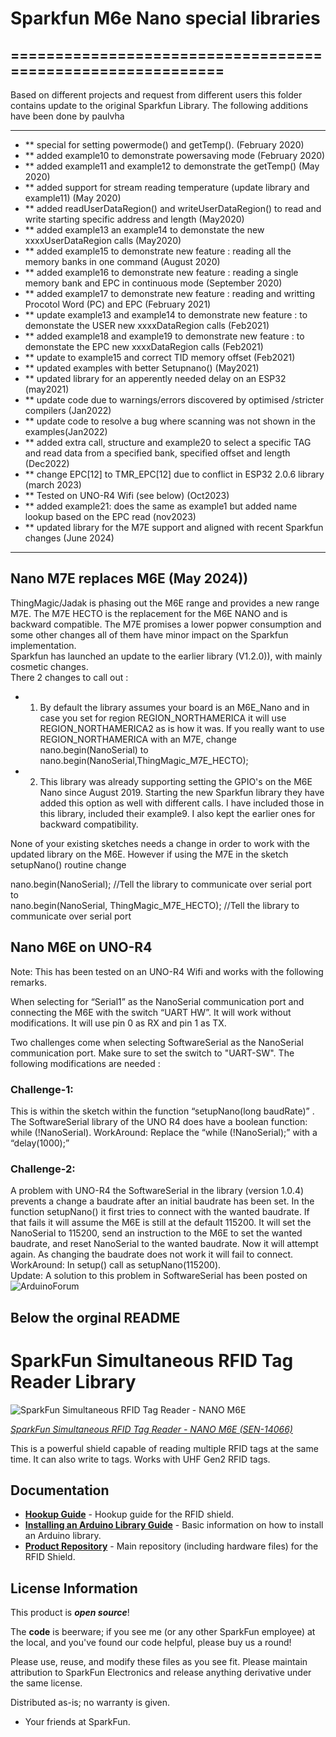# Sparkfun M6e Nano special libraries

## ===========================================================

Based on different projects and request from different users this
folder contains update to the original Sparkfun Library. The following additions have been done by paulvha

* ************************************************************************************
* ** special for setting powermode() and getTemp(). (February 2020)
* ** added example10 to demonstrate powersaving mode (February  2020)
* ** added example11 and example12 to demonstrate the getTemp() (May 2020)
* ** added support for stream reading temperature (update library and example11) (May 2020)
* ** added readUserDataRegion() and writeUserDataRegion() to read and write starting specific address and length (May2020)
* ** added example13 an example14 to demonstate the new xxxxUserDataRegion calls (May2020)
* ** added example15 to demonstrate new feature : reading all the memory banks in one command (August 2020)
* ** added example16 to demonstrate new feature : reading a single memory bank and EPC in continuous mode (September 2020)
* ** added example17 to demonstrate new feature : reading and writting Procotol Word (PC) and EPC (February 2021)
* ** update example13 and example14 to demonstrate new feature : to demonstate the USER new xxxxDataRegion calls (Feb2021)
* ** added example18 and example19 to demonstrate new feature : to demonstate the EPC new xxxxDataRegion calls (Feb2021)
* ** update to example15 and correct TID memory offset (Feb2021)
* ** updated examples with better Setupnano() (May2021)
* ** updated library for an apperently needed delay on an ESP32 (may2021)
* ** update code due to warnings/errors discovered by optimised  /stricter compilers (Jan2022)
* ** update code to resolve a bug where scanning was not shown in the examples(Jan2022)
* ** added extra call, structure  and example20 to select a specific TAG and read data from a specified bank, specified offset and length (Dec2022)
* ** change EPC[12] to TMR_EPC[12] due to conflict in ESP32  2.0.6 library (march 2023)
* ** Tested on UNO-R4 Wifi (see below) (Oct2023)
* ** added example21: does the same as example1 but added name lookup based on the EPC read (nov2023)
* ** updated library for the M7E support and aligned with recent Sparkfun changes (June 2024)
* ************************************************************************************

## Nano M7E replaces M6E (May 2024))
ThingMagic/Jadak is phasing out the M6E range and provides a new range M7E. The M7E HECTO is the replacement for the M6E NANO and is backward compatible. 
The M7E promises a lower popwer consumption and some other changes all of them have minor impact on the Sparkfun implementation.<br>
Sparkfun has launched an update to the earlier library (V1.2.0)), with mainly cosmetic changes. 
<br>There 2 changes to call out :
- 1. By default the library assumes your board is an M6E_Nano and in case you set for region REGION_NORTHAMERICA it will use REGION_NORTHAMERICA2 as is how it was. If you really want to use REGION_NORTHAMERICA with an M7E, change nano.begin(NanoSerial) to nano.begin(NanoSerial,ThingMagic_M7E_HECTO);
- 2. This library was already supporting setting the GPIO's on the M6E Nano since August 2019. Starting the new Sparkfun library they have added this option as well with different calls. I have included those in this library, included their example9. I also kept the earlier ones for backward compatibility.

None of your existing sketches needs a change in order to work with the updated library on the M6E. 
However if using the M7E in the sketch setupNano() routine change 

nano.begin(NanoSerial); //Tell the library to communicate over serial port <br>
to <br>
nano.begin(NanoSerial, ThingMagic_M7E_HECTO); //Tell the library to communicate over serial port

## Nano M6E on UNO-R4
Note: This has been tested on an UNO-R4 Wifi and works with the following remarks.

When selecting for “Serial1” as the NanoSerial communication port and connecting the M6E with the switch “UART HW”. It will work without modifications. It will use pin 0 as RX and pin 1 as TX.

Two challenges come when selecting SoftwareSerial as the NanoSerial communication port. Make sure to set the switch to "UART-SW".
The following modifications are needed :

### Challenge-1:
This is within the sketch within the function “setupNano(long baudRate)” . The SoftwareSerial library of the UNO R4 does have a boolean function:  while (!NanoSerial).
WorkAround: Replace the “while (!NanoSerial);” with a “delay(1000);”

### Challenge-2:
A problem with UNO-R4 the SoftwareSerial in the library (version 1.0.4) prevents a change a baudrate after an initial baudrate has been set.
In the function setupNano() it first tries to connect with the wanted baudrate. If that fails it will assume the M6E is still at the default 115200. It will set the NanoSerial to 115200, send an instruction to the M6E to set the wanted baudrate, and reset NanoSerial to the wanted baudrate. Now it will attempt again. As changing the baudrate does not work it will fail to connect.
WorkAround: In setup() call as setupNano(115200).<br>
Update: A solution to this problem in SoftwareSerial has been posted on ![ArduinoForum]( https://forum.arduino.cc/t/softwareserial-no-baudrate-change-possible/1179988/6)

## Below the orginal README

SparkFun Simultaneous RFID Tag Reader Library
===========================================================

![SparkFun Simultaneous RFID Tag Reader - NANO M6E](https://cdn.sparkfun.com//assets/parts/1/1/9/1/6/14066-06a.jpg)

[*SparkFun Simultaneous RFID Tag Reader - NANO M6E (SEN-14066)*](https://www.sparkfun.com/products/14066)

This is a powerful shield capable of reading multiple RFID tags at the same time. It can also write to tags. Works with UHF Gen2 RFID tags.

Documentation
--------------

* **[Hookup Guide](https://learn.sparkfun.com/tutorials/simultaneous-rfid-tag-reader-hookup-guide)** - Hookup guide for the RFID shield.
* **[Installing an Arduino Library Guide](https://learn.sparkfun.com/tutorials/installing-an-arduino-library)** - Basic information on how to install an Arduino library.
* **[Product Repository](https://github.com/sparkfun/Simultaneous_RFID_Tag_Reader)** - Main repository (including hardware files) for the RFID Shield.

License Information
-------------------

This product is _**open source**_!

The **code** is beerware; if you see me (or any other SparkFun employee) at the local, and you've found our code helpful, please buy us a round!

Please use, reuse, and modify these files as you see fit. Please maintain attribution to SparkFun Electronics and release anything derivative under the same license.

Distributed as-is; no warranty is given.

- Your friends at SparkFun.
